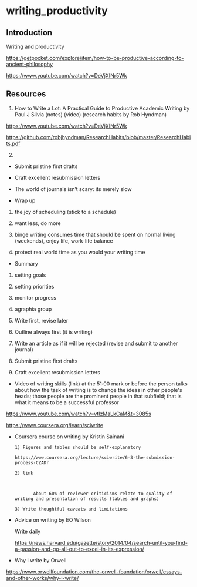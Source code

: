# writing_productivity


## Introduction

Writing and productivity


https://getpocket.com/explore/item/how-to-be-productive-according-to-ancient-philosophy

https://www.youtube.com/watch?v=DeVjXINr5Wk


## Resources

1) How to Write a Lot: A Practical Guide to Productive Academic Writing by Paul J Silvia (notes) (video) (research habits by Rob Hyndman)

https://www.youtube.com/watch?v=DeVjXINr5Wk

https://github.com/robjhyndman/ResearchHabits/blob/master/ResearchHabits.pdf

2)

* Submit pristine first drafts

* Craft excellent resubmission letters

* The world of journals isn’t scary: its merely slow

* Wrap up

1) the joy of scheduling (stick to a schedule)

2) want less, do more

3) binge writing consumes time that should be spent on normal living (weekends), enjoy life, work-life balance

4) protect real world time as you would your writing time

* Summary

1) setting goals

2) setting priorities

3) monitor progress

4) agraphia group

5) Write first, revise later

6) Outline always first (it is writing)

7) Write an article as if it will be rejected (revise and submit to another journal)

8) Submit pristine first drafts

9) Craft excellent resubmission letters

* Video of writing skills (link) at the 51:00 mark or before the person talks about how the task of writing is to change the ideas in other people's heads; those people are the prominent people in that subfield; that is what it means to be a successful professor

https://www.youtube.com/watch?v=vtIzMaLkCaM&t=3085s

https://www.coursera.org/learn/sciwrite

* Coursera course on writing by Kristin Sainani

      1) Figures and tables should be self-explanatory
      
      https://www.coursera.org/lecture/sciwrite/6-3-the-submission-process-CZADr

      2) link  

       

             About 60% of reviewer criticisms relate to quality of writing and presentation of results (tables and graphs) 

      3) Write thoughtful caveats and limitations  



* Advice on writing by EO Wilson 

  Write daily

  https://news.harvard.edu/gazette/story/2014/04/search-until-you-find-a-passion-and-go-all-out-to-excel-in-its-expression/




* Why I write by Orwell

https://www.orwellfoundation.com/the-orwell-foundation/orwell/essays-and-other-works/why-i-write/
